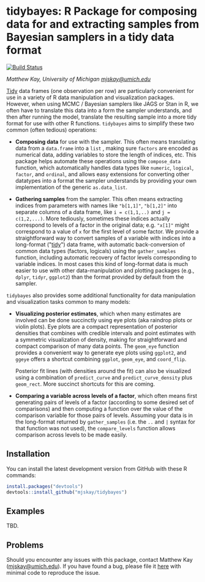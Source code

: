 # tidybayes: R Package for composing data for and extracting samples from Bayesian samplers in a tidy data format 

[![Build Status](https://travis-ci.org/mjskay/tidybayes.png?branch=master)](https://travis-ci.org/mjskay/tidybayes)

_Matthew Kay, University of Michigan <mjskay@umich.edu>_

[Tidy](http://cran.r-project.org/web/packages/tidyr/vignettes/tidy-data.html)
data frames (one observation per row) are particularly convenient for use
in a variety of R data manipulation and visualization packages. However,
when using MCMC / Bayesian samplers like JAGS or Stan in R, we often have
to translate this data into a form the sampler understands, and then after
running the model, translate the resulting sample into a more tidy
format for use with other R functions.  `tidybayes` aims to simplify these 
two common (often tedious) operations:

* __Composing data__ for use with the sampler. This often means translating
  data from a `data.frame` into a `list` , making sure `factors` are encoded as
  numerical data, adding variables to store the length of indices, etc. This
  package helps automate these operations using the `compose_data` function, which
  automatically handles data types like `numeric`, `logical`, `factor`, and `ordinal`, 
  and allows easy extensions for converting other datatypes into a format the
  sampler understands by providing your own implementation of the generic `as.data_list`.

* __Gathering samples__ from the sampler. This often means extracting indices
  from parameters with names like `"b[1,1]"`, `"b[1,2]"` into separate columns
  of a data frame, like `i = c(1,1,..)` and `j = c(1,2,...)`. More tediously,
  sometimes these indices actually correspond to levels of a factor in the original
  data; e.g. `"x[1]"` might correspond to a value of `x` for the first level of
  some factor. We provide a straightforward way to convert samples of a
  variable with indices into a long-format 
  ("[tidy](http://cran.r-project.org/web/packages/tidyr/vignettes/tidy-data.html)") 
  data frame, with automatic back-conversion of common data types (factors, logicals)
  using the `gather_samples` function, including automatic recovery of factor levels
  corresponding to variable indices. In most cases this kind of long-format
  data is much easier to use with other data-manipulation and plotting packages
  (e.g., `dplyr`, `tidyr`, `ggplot2`) than the format provided by default from
  the sampler.
  
`tidybayes` also provides some additional functionality for data manipulation
and visualization tasks common to many models:

* __Visualizing posterior estimates__, which when many estimates are involved
  can be done succinctly using eye plots (aka raindrop plots or violin
  plots). Eye plots are a compact representation of posterior densities that 
  combines with credible intervals and point estimates with a symmetric visualization 
  of density, making for straightforward and compact comparison of many data points. 
  The `geom_eye` function provides a convenient way to generate eye plots using 
  `ggplot2`, and `ggeye` offers a shortcut combining `ggplot`, `geom_eye`, and
  `coord_flip`.
  
  Posterior fit lines (with densities around the fit) can also be visualized
  using a combination of `predict_curve` and `predict_curve_density` plus
  `geom_rect`. More succinct shortcuts for this are coming.

* __Comparing a variable across levels of a factor__, which often means first
  generating pairs of levels of a factor (according to some desired set of 
  comparisons) and then computing a function over the value of the comparison
  variable for those pairs of levels. Assuming your data is in the long-format
  returned by `gather_samples` (i.e. the `..` and `|` syntax for that 
  function was not used), the `compare_levels` function allows comparison
  across levels to be made easily.

## Installation

You can install the latest development version from GitHub with these R
commands:

```r
install.packages("devtools")
devtools::install_github("mjskay/tidybayes")
```

## Examples

TBD.

## Problems

Should you encounter any issues with this package, contact Matthew Kay
(<mjskay@umich.edu>). If you have found a bug, please file it 
[here](https://github.com/mjskay/tidybayes/issues/new) with minimal code 
to reproduce the issue.

